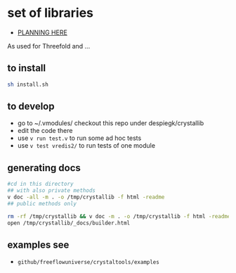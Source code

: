# set of libraries

- [PLANNING HERE](https://circles.threefold.me/project/despiegk-product_publisher/issues)

As used for Threefold and ...

## to install

```bash
sh install.sh
```

## to develop

- go to ~/.vmodules/ checkout this repo under despiegk/crystallib
- edit the code there
- use `v run test.v` to run some ad hoc tests
- use `v test vredis2/` to run tests of one module

## generating docs

```bash
#cd in this directory
## with also private methods
v doc -all -m . -o /tmp/crystallib -f html -readme
## public methods only

rm -rf /tmp/crystallib && v doc -m . -o /tmp/crystallib -f html -readme
open /tmp/crystallib/_docs/builder.html
```

## examples see

- ```github/freeflowuniverse/crystaltools/examples```


